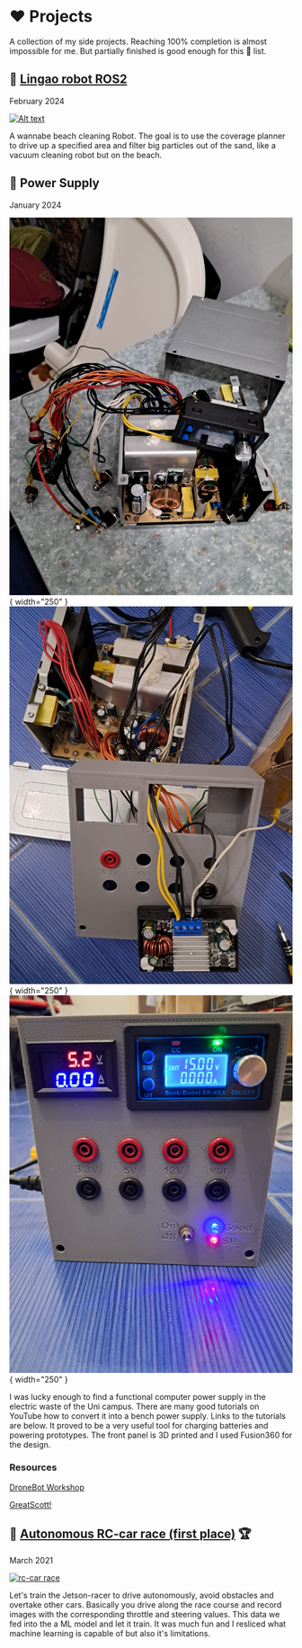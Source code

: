 # :heart: Projects

A collection of my side projects. Reaching 100% completion is almost impossible for me. But partially finished is good enough for this :memo: list.

## :robot: [Lingao robot ROS2](https://github.com/JosefGst/lingao_ros2)

February 2024

[![Alt text](gifs/gps_navigation.gif "a title")](https://github.com/JosefGst/lingao_ros2)

A wannabe beach cleaning Robot. The goal is to use the coverage planner to drive up a specified area and filter big particles out of the sand, like a vacuum cleaning robot but on the beach.

## :electric_plug: Power Supply

January 2024

![Power Supply Cabeling](images/power_supply/power_supply_1.jpeg){ width="250" }![Power Supply Cabeling](images/power_supply/power_supply_2.jpeg){ width="250" }![Power Supply Cabeling](images/power_supply/power_supply_4.jpeg){ width="250" }

I was lucky enough to find a functional computer power supply in the electric waste of the Uni campus. There are many good tutorials on YouTube how to convert it into a bench power supply. Links to the tutorials are below. It proved to be a very useful tool for charging batteries and powering prototypes. The front panel is 3D printed and I used Fusion360 for the design.

### Resources

[DroneBot Workshop](https://www.youtube.com/watch?v=n_A-jkpjpcM)

[GreatScott!](https://www.youtube.com/watch?v=oeNAhP-GIjo)

## :red_car: [Autonomous RC-car race (first place)](https://github.com/JosefGst/autorace) :trophy:

March 2021

[![rc-car race](gifs/rc_car.gif)](https://github.com/JosefGst/autorace)


Let's train the Jetson-racer to drive autonomously, avoid obstacles and overtake other cars. Basically you drive along the race course and record images with the corresponding throttle and steering values. This data we fed into the a ML model and let it train. It was much fun and I resliced what machine learning is capable of but also it's limitations.
